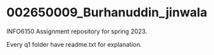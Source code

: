 # 002650009_Burhanuddin_jinwala
INFO6150 Assignment repository for spring 2023.

Every q1 folder have readme.txt for explanation.
